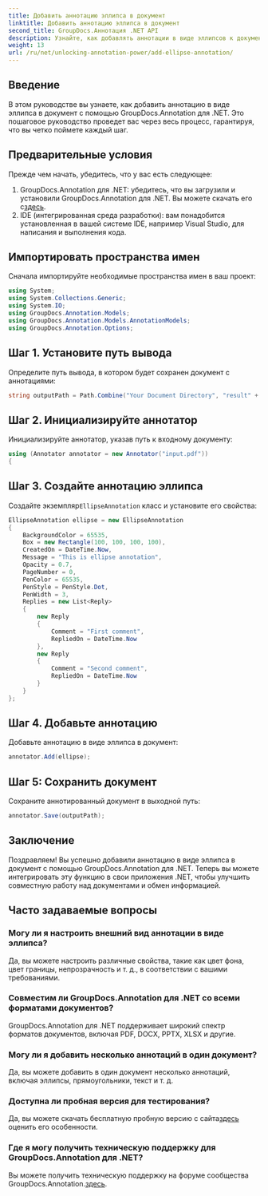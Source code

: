 ```yaml
---
title: Добавить аннотацию эллипса в документ
linktitle: Добавить аннотацию эллипса в документ
second_title: GroupDocs.Аннотация .NET API
description: Узнайте, как добавлять аннотации в виде эллипсов к документам в .NET с помощью GroupDocs.Annotation. Улучшайте сотрудничество и общение без особых усилий.
weight: 13
url: /ru/net/unlocking-annotation-power/add-ellipse-annotation/
---
```

## Введение
В этом руководстве вы узнаете, как добавить аннотацию в виде эллипса в документ с помощью GroupDocs.Annotation для .NET. Это пошаговое руководство проведет вас через весь процесс, гарантируя, что вы четко поймете каждый шаг.
## Предварительные условия
Прежде чем начать, убедитесь, что у вас есть следующее:
1.  GroupDocs.Annotation для .NET: убедитесь, что вы загрузили и установили GroupDocs.Annotation для .NET. Вы можете скачать его с[здесь](https://releases.groupdocs.com/annotation/net/).
2. IDE (интегрированная среда разработки): вам понадобится установленная в вашей системе IDE, например Visual Studio, для написания и выполнения кода.

## Импортировать пространства имен
Сначала импортируйте необходимые пространства имен в ваш проект:
```csharp
using System;
using System.Collections.Generic;
using System.IO;
using GroupDocs.Annotation.Models;
using GroupDocs.Annotation.Models.AnnotationModels;
using GroupDocs.Annotation.Options;
```
## Шаг 1. Установите путь вывода
Определите путь вывода, в котором будет сохранен документ с аннотациями:
```csharp
string outputPath = Path.Combine("Your Document Directory", "result" + Path.GetExtension("input.pdf"));
```
## Шаг 2. Инициализируйте аннотатор
Инициализируйте аннотатор, указав путь к входному документу:
```csharp
using (Annotator annotator = new Annotator("input.pdf"))
{
```
## Шаг 3. Создайте аннотацию эллипса
 Создайте экземпляр`EllipseAnnotation` класс и установите его свойства:
```csharp
EllipseAnnotation ellipse = new EllipseAnnotation
{
    BackgroundColor = 65535,
    Box = new Rectangle(100, 100, 100, 100),
    CreatedOn = DateTime.Now,
    Message = "This is ellipse annotation",
    Opacity = 0.7,
    PageNumber = 0,
    PenColor = 65535,
    PenStyle = PenStyle.Dot,
    PenWidth = 3,
    Replies = new List<Reply>
    {
        new Reply
        {
            Comment = "First comment",
            RepliedOn = DateTime.Now
        },
        new Reply
        {
            Comment = "Second comment",
            RepliedOn = DateTime.Now
        }
    }
};
```
## Шаг 4. Добавьте аннотацию
Добавьте аннотацию в виде эллипса в документ:
```csharp
annotator.Add(ellipse);
```
## Шаг 5: Сохранить документ
Сохраните аннотированный документ в выходной путь:
```csharp
annotator.Save(outputPath);
```

## Заключение
Поздравляем! Вы успешно добавили аннотацию в виде эллипса в документ с помощью GroupDocs.Annotation для .NET. Теперь вы можете интегрировать эту функцию в свои приложения .NET, чтобы улучшить совместную работу над документами и обмен информацией.
## Часто задаваемые вопросы
### Могу ли я настроить внешний вид аннотации в виде эллипса?
Да, вы можете настроить различные свойства, такие как цвет фона, цвет границы, непрозрачность и т. д., в соответствии с вашими требованиями.
### Совместим ли GroupDocs.Annotation для .NET со всеми форматами документов?
GroupDocs.Annotation для .NET поддерживает широкий спектр форматов документов, включая PDF, DOCX, PPTX, XLSX и другие.
### Могу ли я добавить несколько аннотаций в один документ?
Да, вы можете добавить в один документ несколько аннотаций, включая эллипсы, прямоугольники, текст и т. д.
### Доступна ли пробная версия для тестирования?
 Да, вы можете скачать бесплатную пробную версию с сайта[здесь](https://releases.groupdocs.com/) оценить его особенности.
### Где я могу получить техническую поддержку для GroupDocs.Annotation для .NET?
 Вы можете получить техническую поддержку на форуме сообщества GroupDocs.Annotation.[здесь](https://forum.groupdocs.com/c/annotation/10).